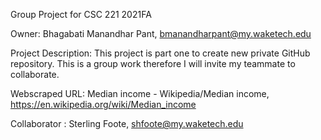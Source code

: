 Group Project for CSC 221 2021FA

Owner: Bhagabati Manandhar Pant, bmanandharpant@my.waketech.edu

Project Description: This project  is part one to create new private GitHub repository. This is a group work therefore I will invite my teammate to collaborate. 

Webscraped URL: Median income - Wikipedia/Median income, https://en.wikipedia.org/wiki/Median_income

Collaborator : Sterling Foote, shfoote@my.waketech.edu 

